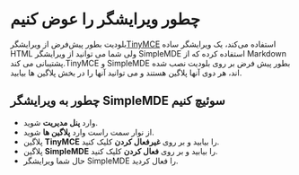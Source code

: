 # چطور ویرایشگر را عوض کنیم
<!-- position: 6 -->

بلودیت بطور پیش‌فرض از ویرایشگر[TinyMCE](https://www.tiny.cloud/) استفاده می‌کند، یک ویرایشگر ساده HTML ولی شما می توانید از ویرایشگر SimpleMDE استفاده کرده که از Markdown پشتیبانی می کند.TinyMCE و SimpleMDE بطور پیش فرض بر روی بلودیت نصب شده اند، هر دوی آنها پلاگین هستند و می توانید آنها را در بخش پلاگین ها بیابید.

## چطور به ویرایشگر SimpleMDE سوئیچ کنیم
* وارد **پنل مدیریت** شوید.
* از نوار سمت راست وارد **پلاگین ها** شوید.
* پلاگین **TinyMCE** را بیابید و بر روی **غیرفعال کردن** کلیک کنید.
* پلاگین **SimpleMDE** را بیابید و بر روی **فعال کردن** کلیک کنید.
* حال شما ویرایشگر SimpleMDE را فعال کردید.

